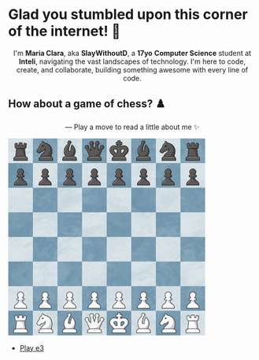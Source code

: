 # Glad you stumbled upon this corner of the internet! 📡
<p align="center">
  I'm <b>Maria Clara</b>, aka <b>SlayWithoutD</b>, a <b>17yo</b> <b>Computer Science</b> student at <b>Inteli</b>, navigating the vast landscapes of technology. I'm here to code, create, and collaborate, building something awesome with every line of code.
</p>

## How about a game of chess? ♟️
 <p align="center">
  — Play a move to read a little about me ✨️
</p>
<img src="https://raw.githubusercontent.com/slaywithoutd/slaywithoutd/main/initialboard.png" alt="Chess Board Initial" width="400"/>

- [Play e3](e3.md)






